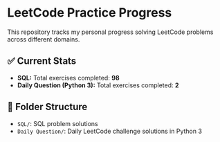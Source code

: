 # LeetCode Practice Progress

This repository tracks my personal progress solving LeetCode problems across different domains.

## ✅ Current Stats

- **SQL:** Total exercises completed: **98**
- **Daily Question (Python 3):** Total exercises completed: **2**

## 📁 Folder Structure

- `SQL/`: SQL problem solutions
- `Daily Question/`: Daily LeetCode challenge solutions in Python 3

